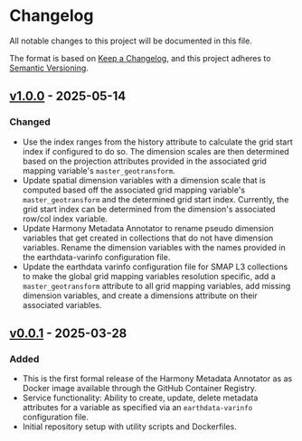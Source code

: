 # Changelog

All notable changes to this project will be documented in this file.

The format is based on [Keep a Changelog](https://keepachangelog.com/en/1.1.0/),
and this project adheres to [Semantic Versioning](https://semver.org/spec/v2.0.0.html).


## [v1.0.0] - 2025-05-14

### Changed

- Use the index ranges from the history attribute to calculate the grid start index if configured to do so.
  The dimension scales are then determined based on the projection attributes provided in the associated grid
  mapping variable's `master_geotransform`.
- Update spatial dimension variables with a dimension scale that is computed based off the
  associated grid mapping variable's `master_geotransform` and the determined grid start index.
  Currently, the grid start index can be determined from the dimension's associated row/col index
  variable.
- Update Harmony Metadata Annotator to rename pseudo dimension variables
  that get created in collections that do not have dimension variables.
  Rename the dimension variables with the names provided in the earthdata-varinfo configuration file.
- Update the earthdata varinfo configuration file for SMAP L3 collections to make
  the global grid mapping variables resolution specific, add a `master_geotransform`
  attribute to all grid mapping variables, add missing dimension variables, and create a dimensions
  attribute on their associated variables.

## [v0.0.1] - 2025-03-28

### Added

- This is the first formal release of the Harmony Metadata Annotator as
  as Docker image available through the GitHub Container Registry.
- Service functionality: Ability to create, update, delete metadata attributes
  for a variable as specified via an `earthdata-varinfo` configuration file.
- Initial repository setup with utility scripts and Dockerfiles.

[v1.0.0]: https://github.com/nasa/harmony-metadata-annotator/releases/tag/1.0.0
[v0.0.1]: https://github.com/nasa/harmony-metadata-annotator/releases/tag/0.0.1

